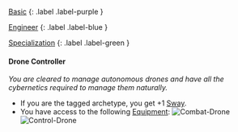 
[Basic](Game/Progress#Basic)
{: .label .label-purple }

[Engineer](Game/Engineer)
{: .label .label-blue }

[Specialization](Game/Progress#Specialization)
{: .label .label-green }
#### Drone Controller
*You are cleared to manage autonomous drones and have all the cybernetics required to manage them naturally.*
* If you are the tagged archetype, you get +1 [Sway](Additional-Attributes#Sway).
* You have access to the following [Equipment](Core/Equipment):
![Combat-Drone](Game/Blocks/Combat-Drone)
![Control-Drone](Game/Blocks/Control-Drone)